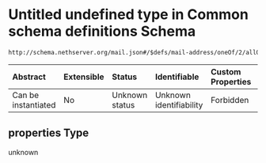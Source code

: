 # Untitled undefined type in Common schema definitions Schema

```txt
http://schema.nethserver.org/mail.json#/$defs/mail-address/oneOf/2/allOf/1/properties
```



| Abstract            | Extensible | Status         | Identifiable            | Custom Properties | Additional Properties | Access Restrictions | Defined In                                      |
| :------------------ | :--------- | :------------- | :---------------------- | :---------------- | :-------------------- | :------------------ | :---------------------------------------------- |
| Can be instantiated | No         | Unknown status | Unknown identifiability | Forbidden         | Allowed               | none                | [mail.json\*](mail.json "open original schema") |

## properties Type

unknown
